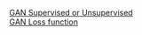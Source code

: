 [GAN Supervised or Unsupervised](https://www.quora.com/Why-cant-we-say-GAN-is-supervised-learning-even-though-it-has-fake-and-non-fake-labels)\
[GAN Loss function](https://machinelearningmastery.com/generative-adversarial-network-loss-functions/)
